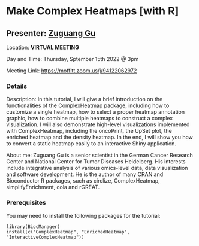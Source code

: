 # Make Complex Heatmaps [with R]

## Presenter: [Zuguang Gu](mailto:zuguang.gu@gmail.com)

Location: **VIRTUAL MEETING** 

Day and Time: Thursday, Sptember 15th 2022 @ 3pm

Meeting Link: https://moffitt.zoom.us/j/94122062972

### Details
Description: In this tutorial, I will give a brief introduction on the functionalities of the ComplexHeatmap package, including how to customize a single heatmap, how to select a proper heatmap annotation graphic, how to combine multiple heatmaps to construct a complex visualization. I will also demonstrate high-level visualizations implemented with ComplexHeatmap, including the oncoPrint, the UpSet plot, the enriched heatmap and the density heatmap. In the end, I will show you how to convert a static heatmap easily to an interactive Shiny application.

About me: Zuguang Gu is a senior scientist in the German Cancer Research Center and National Center for Tumor Diseases Heidelberg. His interests include integrative analysis of various omics-level data, data visualization and software development. He is the author of many CRAN and Bioconductor R packages, such as circlize, ComplexHeatmap, simplifyEnrichment, cola and rGREAT.



###  Prerequisites

You may need to install the following packages for the tutorial:
```
library(BiocManager)
install(c("ComplexHeatmap", "EnrichedHeatmap", "InteractiveComplexHeatmap"))
 ```